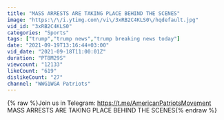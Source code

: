 ```yaml
---
title: "MASS ARRESTS ARE TAKING PLACE BEHIND THE SCENES"
image: "https:\/\/i.ytimg.com\/vi\/3xRB2C4KLS0\/hqdefault.jpg"
vid_id: "3xRB2C4KLS0"
categories: "Sports"
tags: ["trump","trump news","trump breaking news today"]
date: "2021-09-19T13:16:44+03:00"
vid_date: "2021-09-18T11:00:01Z"
duration: "PT8M29S"
viewcount: "12133"
likeCount: "619"
dislikeCount: "27"
channel: "WWG1WGA Patriots"
---
```

{% raw %}Join us in Telegram: <a rel="nofollow" target="blank" href="https://t.me/AmericanPatriotsMovement">https://t.me/AmericanPatriotsMovement</a><br />MASS ARRESTS ARE TAKING PLACE BEHIND THE SCENES{% endraw %}
